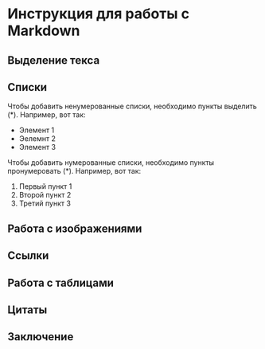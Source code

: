 # Инструкция для работы с Markdown

## Выделение текса

## Cписки

Чтобы добавить ненумерованные списки, необходимо пункты выделить (*). Например, вот так:
* Элемент 1
* Эелемнт 2
* Элемент 3

Чтобы добавить нумерованные списки, необходимо пункты пронумеровать (*). Например, вот так:
1. Первый пункт 1
2. Второй пункт 2
6. Третий пункт 3

## Работа с изображениями

## Ссылки

## Работа с таблицами

## Цитаты

## Заключение